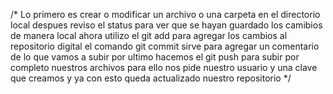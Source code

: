 /*
Lo primero es crear o modificar un archivo o una carpeta en el directorio local
despues reviso el status para ver que se hayan guardado los camibios de manera local
ahora utilizo el git add para agregar los cambios al repositorio digital
el comando git commit sirve para agregar un comentario de lo que vamos a subir
por ultimo hacemos el git push para subir por completo nuestros archivos
para ello nos pide nuestro usuario y una clave que creamos
y ya con esto queda actualizado nuestro repositorio
*/
